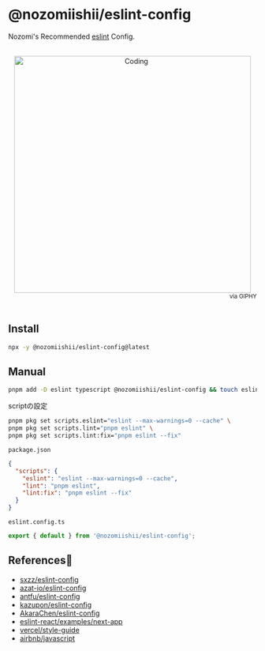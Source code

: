 # @nozomiishii/eslint-config

Nozomi's Recommended [eslint](https://eslint.org/) Config.

<!-- Main Image -->
<br>
<div align="center">
  <img src="https://media.giphy.com/media/FHEjBpiqMwSuA/giphy.gif" alt="Coding" width="480" />
</div>
<div align="right">
  <small>via GIPHY</small>
</div>
<br>

## Install

```bash
npx -y @nozomiishii/eslint-config@latest
```

## Manual

```bash
pnpm add -D eslint typescript @nozomiishii/eslint-config && touch eslint.config.ts
```

scriptの設定

```bash
pnpm pkg set scripts.eslint="eslint --max-warnings=0 --cache" \
pnpm pkg set scripts.lint="pnpm eslint" \
pnpm pkg set scripts.lint:fix="pnpm eslint --fix"
```

`package.json`

```json
{
  "scripts": {
    "eslint": "eslint --max-warnings=0 --cache",
    "lint": "pnpm eslint",
    "lint:fix": "pnpm eslint --fix"
  }
}
```

`eslint.config.ts`

```ts
export { default } from '@nozomiishii/eslint-config';
```

## References🙏

- [sxzz/eslint-config](https://github.com/sxzz/eslint-config)
- [azat-io/eslint-config](https://github.com/azat-io/eslint-config)
- [antfu/eslint-config](https://github.com/antfu/eslint-config)
- [kazupon/eslint-config](https://github.com/kazupon/eslint-config)
- [AkaraChen/eslint-config](https://github.com/AkaraChen/eslint-config)
- [eslint-react/examples/next-app](https://github.com/Rel1cx/eslint-react/blob/2.0.0-next/examples/next-app/eslint.config.js)
- [vercel/style-guide](https://github.com/vercel/style-guide)
- [airbnb/javascript](https://github.com/airbnb/javascript)
